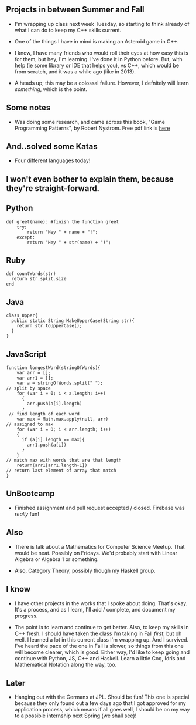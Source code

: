 ## Projects in between Summer and Fall

- I'm wrapping up class next week Tuesday,
  so starting to think already of what I can 
  do to keep my C++ skills current.
  
- One of the things I have in mind is making
  an Asteroid game in C++.
  
- I know, I have many friends who would roll their 
  eyes at how easy this is for them, but hey,
  I'm learning. I've done it in Python before. 
  But, with help (ie some library or IDE that helps you),
  vs C++, which would be from scratch, 
  and it was a while ago (like in 2013).
  
- A heads up; this may be a colossal failure.
  However, I defnitely will learn *something*, which is the point.
  
## Some notes

- Was doing some research, and came across this book,
  "Game Programming Patterns", by Robert Nystrom. 
  Free pdf link is [here](http://gameprogrammingpatterns.com/sample.pdf)
  
## And..solved some Katas

- Four different languages today! 

## I won't even bother to explain them, because they're straight-forward.

## Python

```
def greet(name): #finish the function greet
    try:
        return "Hey " + name + "!";
    except:
        return "Hey " + str(name) + "!";
```

## Ruby 

```
def countWords(str)
  return str.split.size
end
```

## Java

```
class Upper{
  public static String MakeUpperCase(String str){
    return str.toUpperCase();
  }
}
```
## JavaScript

```
function longestWord(stringOfWords){
    var arr = [];
    var arr1 = [];
    var a = stringOfWords.split(" ");
// split by space
    for (var i = 0; i < a.length; i++)
      {
        arr.push(a[i].length)
      }
 // find length of each word   
    var max = Math.max.apply(null, arr)
// assigned to max    
    for (var i = 0; i < arr.length; i++)
    {
      if (a[i].length == max){
        arr1.push(a[i])
      }
    }
// match max with words that are that length    
    return(arr1[arr1.length-1])
// return last element of array that match 
}
```

## UnBootcamp

- Finished assignment and pull request accepted / closed.
  Firebase was *really* fun!

## Also

- There is talk about a Mathematics for Computer Science Meetup.
  That would be neat. Possibly on Fridays. We'd probably start
  with Linear Algebra or Algebra 1 or something. 
  
- Also, Category Theory, possibly though my Haskell group. 

## I know

- I have other projects in the works that I spoke about doing.
  That's okay. It's a process, and as I learn, I'll add / complete,
  and document my progress.
  
- The point is to learn and continue to get better. 
  Also, to keep my skills in C++ fresh. 
  I should have taken the class I'm taking in Fall *first*,
  but oh well. I learned a lot in this current class I'm
  wrapping up. And I survived.
  I've heard the pace of the one in Fall is slower, 
  so things from this one will become clearer, which 
  is good. Either way, I'd like to keep going and continue
  with Python, JS, C++ and Haskell. Learn a little Coq, 
  Idris and Mathematical Notation along the way, too.
  
## Later

- Hanging out with the Germans at JPL. Should be fun! 
  This one is special because they only found out a few 
  days ago that I got approved for my application process,
  which means if all goes well, I should be on my way to 
  a possible internship next Spring (we shall see)!
  
  
 
